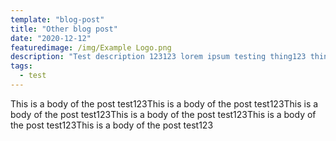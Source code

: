 ```yaml
---
template: "blog-post"
title: "Other blog post"
date: "2020-12-12"
featuredimage: /img/Example Logo.png
description: "Test description 123123 lorem ipsum testing thing123 thing432"
tags:
  - test
---
```

This is a body of the post test123This is a body of the post test123This is a body of the post test123This is a body of the post test123This is a body of the post test123This is a body of the post test123